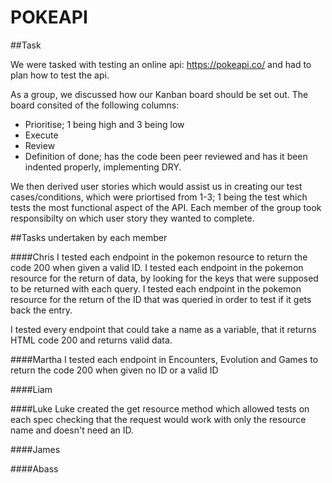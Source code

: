 # POKEAPI
##Task

We were tasked with testing an online api: <https://pokeapi.co/> and had to plan how to test the api.

As a group, we discussed how our Kanban board should be set out. The board consited of the following columns:

* Prioritise; 1 being high and 3 being low
* Execute
* Review
* Definition of done; has the code been peer reviewed and has it been indented properly, implementing DRY.

We then derived user stories which would assist us in creating our test cases/conditions, which were priortised from 1-3; 1 being the test which tests the most functional aspect of the API. Each member of the group took responsibilty on which user story they wanted to complete.

##Tasks undertaken by each member

####Chris 
I tested each endpoint in the pokemon resource to return the code 200 when given a valid ID.
I tested each endpoint in the pokemon resource for the return of data, by looking for the keys that were supposed to be returned with each query. 
I tested each endpoint in the pokemon resource for the return of the ID that was queried in order to test if it gets back the entry. 

I tested every endpoint that could take a name as a variable, that it returns HTML code 200 and returns valid data.


####Martha
I tested each endpoint in Encounters, Evolution and Games to return the code 200 when given no ID or a valid ID

####Liam

####Luke
Luke created the get resource method which allowed tests on each spec checking that the request would work with only the resource name and doesn't need an ID.

####James

####Abass